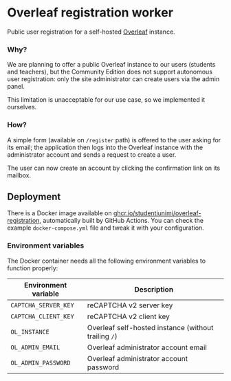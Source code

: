 # Overleaf registration worker

Public user registration for a self-hosted 
[Overleaf](https://github.com/overleaf/overleaf) instance.

### Why?
We are planning to offer a public Overleaf instance to our users (students and teachers), 
but the Community Edition does not support autonomous user registration: only the site
administrator can create users via the admin panel.

This limitation is unacceptable for our use case, so we implemented it ourselves.

### How?
A simple form (available on `/register` path) is offered to the user asking for its email; 
the application then logs into the Overleaf instance with the administrator account
and sends a request to create a user. 

The user can now create an account by clicking the confirmation link on its mailbox.

## Deployment
There is a Docker image available on 
[ghcr.io/studentiunimi/overleaf-registration](https://ghcr.io/studentiunimi/overleaf-registration),
automatically built by GitHub Actions.
You can check the example `docker-compose.yml` file and tweak it with your configuration.

### Environment variables
The Docker container needs all the following environment variables to function properly:

| Environment variable | Description                                          |
|----------------------|------------------------------------------------------|
| `CAPTCHA_SERVER_KEY` | reCAPTCHA v2 server key                              |
| `CAPTCHA_CLIENT_KEY` | reCAPTCHA v2 client key                              |
| `OL_INSTANCE`        | Overleaf self-hosted instance (without trailing `/`) |
| `OL_ADMIN_EMAIL`     | Overleaf administrator account email                 |
| `OL_ADMIN_PASSWORD`  | Overleaf administrator account password              |
